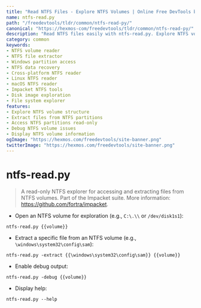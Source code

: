 ```yaml
---
title: "Read NTFS Files - Explore NTFS Volumes | Online Free DevTools by Hexmos"
name: ntfs-read.py
path: "/freedevtools/tldr/common/ntfs-read-py/"
canonical: "https://hexmos-com/freedevtools/tldr/common/ntfs-read-py/"
description: "Read NTFS files easily with ntfs-read.py. Explore NTFS volumes and extract specific files. Access Windows partitions on other operating systems. Free online tool, no registration required."
category: common
keywords:
- NTFS volume reader
- NTFS file extractor
- Windows partition access
- NTFS data recovery
- Cross-platform NTFS reader
- Linux NTFS reader
- macOS NTFS reader
- Impacket NTFS tools
- Disk image exploration
- File system explorer
features:
- Explore NTFS volume structure
- Extract files from NTFS partitions
- Access NTFS partitions read-only
- Debug NTFS volume issues
- Display NTFS volume information
ogImage: "https://hexmos.com/freedevtools/site-banner.png"
twitterImage: "https://hexmos.com/freedevtools/site-banner.png"
---
```


# ntfs-read.py

> A read-only NTFS explorer for accessing and extracting files from NTFS volumes.
> Part of the Impacket suite.
> More information: <https://github.com/fortra/impacket>.

- Open an NTFS volume for exploration (e.g., `C:\.\\` or `/dev/disk1s1`):

`ntfs-read.py {{volume}}`

- Extract a specific file from an NTFS volume (e.g., `\windows\system32\config\sam`):

`ntfs-read.py -extract {{\windows\system32\config\sam}} {{volume}}`

- Enable debug output:

`ntfs-read.py -debug {{volume}}`

- Display help:

`ntfs-read.py --help`
